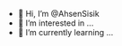 - 👋 Hi, I’m @AhsenSisik
- 👀 I’m interested in ...
- 🌱 I’m currently learning ...


<!---
AhsenSisik/AhsenSisik is a ✨ special ✨ repository because its `README.md` (this file) appears on your GitHub profile.
You can click the Preview link to take a look at your changes.
--->
